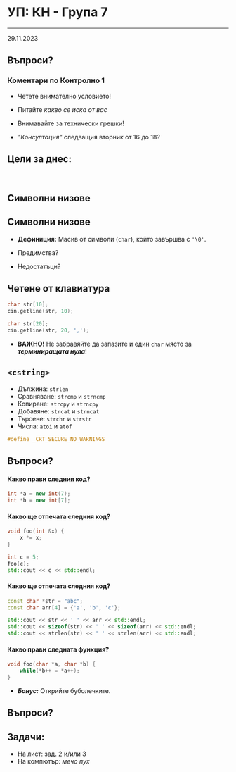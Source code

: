 [comment]: # (Set the theme:)
[comment]: # (THEME = white)
[comment]: # (CODE_THEME = github)
<!-- [comment]: # (CODE_THEME = monokai-sublime) -->
[comment]: # (The list of themes is at https://revealjs.com/themes/)
[comment]: # (The list of code themes is at https://highlightjs.org/)
[comment]: # (Pass optional settings to reveal.js:)
[comment]: # (controls: true)
[comment]: # (keyboard: true)
[comment]: # (markdown: { smartypants: true })
[comment]: # (hash: false)
[comment]: # (respondToHashChanges: false)
[comment]: # (Other settings are documented at https://revealjs.com/config/)

# УП: КН - Група 7
------

29.11.2023

[comment]: # (!!!)

## Въпроси?

[comment]: # (!!!)

### Коментари по Контролно 1

- Четете внимателно условието!
- Питайте _какво се иска от вас_
- Внимавайте за технически грешки!

- _"Консултация"_ следващия вторник от 16 до 18?

[comment]: # (!!!)

## Цели за днес:
<br/>

## Символни низове

[comment]: # (!!!)

## Символни низове

- **Дефиниция:** Масив от символи (`char`), който завършва с `'\0'`.

- Предимства?
- Недостатъци?

[comment]: # (!!!)

## Четене от клавиатура

```cpp
char str[10];
cin.getline(str, 10);
```

```cpp
char str[20];
cin.getline(str, 20, ',');
```

- **ВАЖНО!** Не забравяйте да запазите и един `char` място за _**терминиращата нула**_!

[comment]: # (!!!)

## `<cstring>`

- Дължина: `strlen`
- Сравняване: `strcmp` и `strncmp`
- Копиране: `strcpy` и `strncpy`
- Добавяне: `strcat` и `strncat`
- Търсене: `strchr` и `strstr`
- Числа: `atoi` и `atof`

```cpp
#define _CRT_SECURE_NO_WARNINGS
```

[comment]: # (!!!)

## Въпроси?

[comment]: # (!!!)

#### Какво прави следния код?

```cpp
int *a = new int(7);
int *b = new int[7];
```

[comment]: # (!!!)

#### Какво ще отпечата следния код?

```cpp
void foo(int &x) {
    x *= x;
}

int c = 5;
foo(c);
std::cout << c << std::endl;
```

[comment]: # (!!!)

#### Какво ще отпечата следния код?

```cpp
const char *str = "abc";
const char arr[4] = {'a', 'b', 'c'};

std::cout << str << ' ' << arr << std::endl;
std::cout << sizeof(str) << ' ' << sizeof(arr) << std::endl;
std::cout << strlen(str) << ' ' << strlen(arr) << std::endl;
```

[comment]: # (!!!)

#### Какво прави следната функция?

```cpp
void foo(char *a, char *b) {
    while(*b++ = *a++);
}
```

- _**Бонус:**_ Открийте буболечките.

[comment]: # (!!!)

## Въпроси?

[comment]: # (!!!)

## Задачи:

- На лист: зад. 2 и/или 3
- На компютър: _мечо пух_

[comment]: # (!!!)
